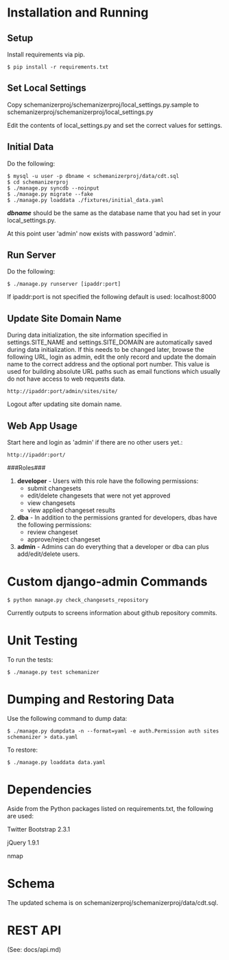 Installation and Running
========================

Setup
-----

Install requirements via pip.

```
$ pip install -r requirements.txt
```

Set Local Settings
------------------

Copy schemanizerproj/schemanizerproj/local_settings.py.sample to schemanizerproj/schemanizerproj/local_settings.py

Edit the contents of local_settings.py and set the correct values for settings.

Initial Data
------------

Do the following:

```
$ mysql -u user -p dbname < schemanizerproj/data/cdt.sql
$ cd schemanizerproj
$ ./manage.py syncdb --noinput
$ ./manage.py migrate --fake
$ ./manage.py loaddata ./fixtures/initial_data.yaml
```

_**dbname**_ should be the same as the database name that you had set in your local_settings.py.

At this point user 'admin' now exists with password 'admin'.


Run Server
----------

Do the following:

```
$ ./manage.py runserver [ipaddr:port]
```

If ipaddr:port is not specified the following default is used:
localhost:8000


Update Site Domain Name
-----------------------

During data initialization, the site information specified in
settings.SITE_NAME and settings.SITE_DOMAIN are automatically saved during data
initialization. If this needs to be changed later, browse the following URL,
login as admin, edit the only record and update
the domain name to the correct address and the optional port number.
This value is used for building absolute URL paths such as email functions
which usually do not have access to web requests data.

```
http://ipaddr:port/admin/sites/site/
```

Logout after updating site domain name.


Web App Usage
-------------

Start here and login as 'admin' if there are no other users yet.:

```
http://ipaddr:port/
```

###Roles###

1. **developer** - Users with this role have the following permissions:
    * submit changesets
    * edit/delete changesets that were not yet approved
    * view changesets
    * view applied changeset results
2. **dba** - In addition to the permissions granted for developers, dbas have
the following permissions:
    * review changeset
    * approve/reject changeset
3. **admin** - Admins can do everything that a developer or dba can
plus add/edit/delete users.


Custom django-admin Commands
============================

```
$ python manage.py check_changesets_repository
```

Currently outputs to screens information about github repository commits.


Unit Testing
============

To run the tests:

```
$ ./manage.py test schemanizer
```


Dumping and Restoring Data
==========================

Use the following command to dump data:

```
$ ./manage.py dumpdata -n --format=yaml -e auth.Permission auth sites schemanizer > data.yaml
```

To restore:

```
$ ./manage.py loaddata data.yaml
```

Dependencies
============

Aside from the Python packages listed on requirements.txt,
the following are used:

Twitter Bootstrap 2.3.1

jQuery 1.9.1

nmap


Schema
======

The updated schema is on schemanizerproj/schemanizerproj/data/cdt.sql.


REST API
========

(See: docs/api.md)
